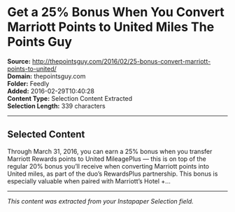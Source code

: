 # Get a 25% Bonus When You Convert Marriott Points to United Miles The Points Guy

**Source:** http://thepointsguy.com/2016/02/25-bonus-convert-marriott-points-to-united/  
**Domain:** thepointsguy.com  
**Folder:** Feedly  
**Added:** 2016-02-29T10:40:28  
**Content Type:** Selection Content Extracted  
**Selection Length:** 339 characters  


---

## Selected Content

Through March 31, 2016, you can earn a 25% bonus when you transfer Marriott Rewards points to United MileagePlus — this is on top of the regular 20% bonus you’ll receive when converting Marriott points into United miles, as part of the duo’s RewardsPlus partnership. This bonus is especially valuable when paired with Marriott’s Hotel +...

---

*This content was extracted from your Instapaper Selection field.*
